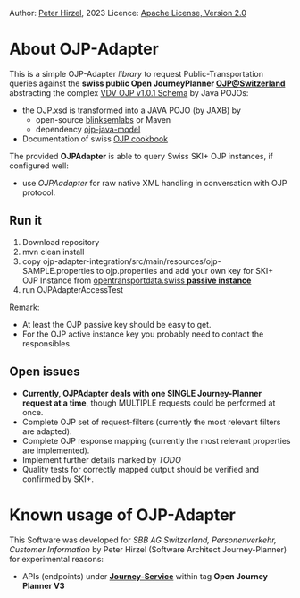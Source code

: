Author: [Peter Hirzel](https://github.com/phirzel), 2023
Licence: [Apache License, Version 2.0](https://opensource.org/license/apache-2-0/)

# About OJP-Adapter
This is a simple OJP-Adapter _library_ to request Public-Transportation queries against the **swiss public Open JourneyPlanner [OJP@Switzerland](https://opentransportdata.swiss/de/dataset/ojp2020)** abstracting the complex [VDV OJP v1.0.1 Schema](https://github.com/VDVde/OJP) by Java POJOs:

* the OJP.xsd is transformed into a JAVA POJO (by JAXB) by
    * open-source [blinksemlabs](https://github.com/bliksemlabs/ojp-java-model) or Maven
    * dependency [ojp-java-model](https://central.sonatype.com/artifact/de.vdv/ojp-java-model/1.0.3.1)
* Documentation of swiss [OJP cookbook](https://opentransportdata.swiss/de/cookbook/)

The provided **OJPAdapter** is able to query Swiss SKI+ OJP instances, if configured well:

* use _OJPAadapter_ for raw native XML handling in conversation with OJP protocol.

## Run it
1. Download repository
2. mvn clean install
3. copy ojp-adapter-integration/src/main/resources/ojp-SAMPLE.properties to ojp.properties and add your own key for SKI+ OJP Instance from [opentransportdata.swiss **passive instance**](https://opentransportdata.swiss/de/dataset/ojp2020)
4. run OJPAdapterAccessTest

Remark:
* At least the OJP passive key should be easy to get.
* For the OJP active instance key you probably need to contact the responsibles.

## Open issues

* **Currently, OJPAdapter deals with one SINGLE Journey-Planner request at a time**, though MULTIPLE requests could be performed at once.
* Complete OJP set of request-filters (currently the most relevant filters are adapted).
* Complete OJP response mapping (currently the most relevant properties are implemented).
* Implement further details marked by _TODO_
* Quality tests for correctly mapped output should be verified and confirmed by SKI+.


# Known usage of OJP-Adapter
This Software was developed for _SBB AG Switzerland, Personenverkehr, Customer Information_ by Peter Hirzel (Software Architect Journey-Planner) for experimental reasons:
* APIs (endpoints) under [**Journey-Service**](https://developer.sbb.ch/apis/journey-service/documentation) within tag **Open Journey Planner V3** 
